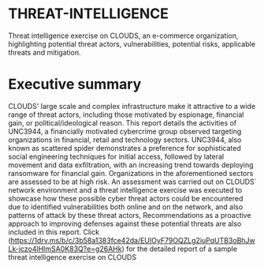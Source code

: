 # THREAT-INTELLIGENCE
Threat intelligence exercise on CLOUDS, an e-commerce organization, highlighting potential threat actors, vulnerabilities, potential risks, applicable threats and mitigation.
# Executive summary
CLOUDS' large scale and complex infrastructure make it attractive to a wide range of threat actors, including those motivated by espionage, financial gain, or political/ideological reason.
This report details the activities of UNC3944, a financially motivated cybercrime group observed targeting organizations in financial, retail and technology sectors. UNC3944, also known as scattered spider demonstrates a preference for sophisticated social engineering techniques for initial access, followed by lateral movement and data exfiltration, with an increasing trend towards deploying ransomware for financial gain. Organizations in the aforementioned sectors are assessed to be at high risk.  An assessment was carried out on CLOUDS` network environment and a threat intelligence exercise was executed to showcase how these possible cyber threat actors could be encountered due to identified vulnerabilities both online and on the network, and also patterns of attack by these threat actors, Recommendations as a proactive approach to improving defenses against these potential threats are also included in this report.
Click (https://1drv.ms/b/c/3b58a1383fce42da/EUIOyF79OQZLg2iuPqUTB3oBhJwLk-jczo4lHImSA0K83Q?e=g26AHk) for the detailed report of a sample threat intelligence exercise on CLOUDS



